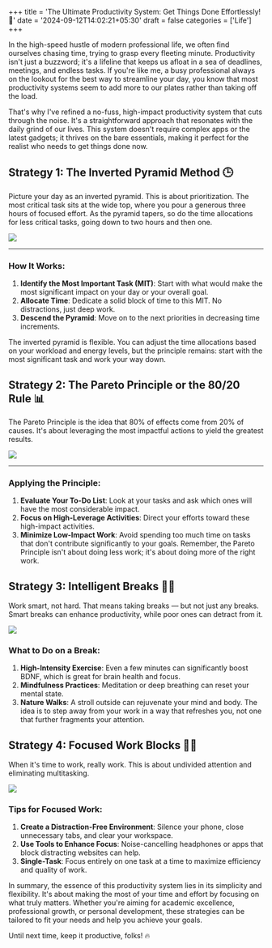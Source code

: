 +++
title = 'The Ultimate Productivity System: Get Things Done Effortlessly! 🚀'
date = '2024-09-12T14:02:21+05:30'
draft = false
categories = ['Life']
+++


In the high-speed hustle of modern professional life, we often find ourselves chasing time, trying to grasp every fleeting minute. Productivity isn't just a buzzword; it's a lifeline that keeps us afloat in a sea of deadlines, meetings, and endless tasks. If you're like me, a busy professional always on the lookout for the best way to streamline your day, you know that most productivity systems seem to add more to our plates rather than taking off the load.

That's why I've refined a no-fuss, high-impact productivity system that cuts through the noise. It's a straightforward approach that resonates with the daily grind of our lives. This system doesn't require complex apps or the latest gadgets; it thrives on the bare essentials, making it perfect for the realist who needs to get things done now.

## Strategy 1: The Inverted Pyramid Method 🕒

Picture your day as an inverted pyramid. This is about prioritization. The most critical task sits at the wide top, where you pour a generous three hours of focused effort. As the pyramid tapers, so do the time allocations for less critical tasks, going down to two hours and then one.

![](/images/The-Ultimate-Productivity-System-Inverted-Pyramid.png)

---

### How It Works:
1. **Identify the Most Important Task (MIT)**: Start with what would make the most significant impact on your day or your overall goal.
2. **Allocate Time**: Dedicate a solid block of time to this MIT. No distractions, just deep work.
3. **Descend the Pyramid**: Move on to the next priorities in decreasing time increments.

The inverted pyramid is flexible. You can adjust the time allocations based on your workload and energy levels, but the principle remains: start with the most significant task and work your way down.

## Strategy 2: The Pareto Principle or the 80/20 Rule 📊

The Pareto Principle is the idea that 80% of effects come from 20% of causes. It's about leveraging the most impactful actions to yield the greatest results.

![](/images/The-Ultimate-Productivity-System-pareto-principle.png)


---

### Applying the Principle:
1. **Evaluate Your To-Do List**: Look at your tasks and ask which ones will have the most considerable impact.
2. **Focus on High-Leverage Activities**: Direct your efforts toward these high-impact activities.
3. **Minimize Low-Impact Work**: Avoid spending too much time on tasks that don't contribute significantly to your goals.
Remember, the Pareto Principle isn't about doing less work; it's about doing more of the right work.

## Strategy 3: Intelligent Breaks 🚶‍♂️

Work smart, not hard. That means taking breaks — but not just any breaks. Smart breaks can enhance productivity, while poor ones can detract from it.

![](/images/The-Ultimate-Productivity-System-productive-break.png)

### What to Do on a Break:
1. **High-Intensity Exercise**: Even a few minutes can significantly boost BDNF, which is great for brain health and focus.
2. **Mindfulness Practices**: Meditation or deep breathing can reset your mental state.
3. **Nature Walks**: A stroll outside can rejuvenate your mind and body.
The idea is to step away from your work in a way that refreshes you, not one that further fragments your attention.

## Strategy 4: Focused Work Blocks 🧘‍♀️

When it's time to work, really work. This is about undivided attention and eliminating multitasking.

![](/images/The-Ultimate-Productivity-System-focus.png)

### Tips for Focused Work:
1. **Create a Distraction-Free Environment**: Silence your phone, close unnecessary tabs, and clear your workspace.
2. **Use Tools to Enhance Focus**: Noise-cancelling headphones or apps that block distracting websites can help.
3. **Single-Task**: Focus entirely on one task at a time to maximize efficiency and quality of work.

In summary, the essence of this productivity system lies in its simplicity and flexibility. It's about making the most of your time and effort by focusing on what truly matters. Whether you're aiming for academic excellence, professional growth, or personal development, these strategies can be tailored to fit your needs and help you achieve your goals.

Until next time, keep it productive, folks! 🔥